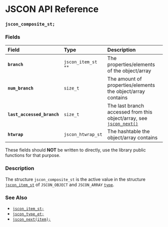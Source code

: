 # JSCON API Reference

### `jscon_composite_st;`

### Fields

| Field | Type | Description |
| :--- | :--- | :--- |
|**`branch`**|`jscon_item_st **`| The properties/elements of the object/array |
|**`num_branch`**|`size_t`| The amount of properties/elements the object/array contains |
|**`last_accessed_branch`**|`size_t`| The last branch accessed from this object/array, see [`jscon_next()`](jscon_next.md) |
|**`htwrap`**|`jscon_htwrap_st`| The hashtable the object/array contains |

These fields should **NOT** be written to directly, use the library public functions for that purpose.

### Description

The structure `jscon_composite_st` is the active value in the structure [`jscon_item_st`](jscon_item_st.md) of `JSCON_OBJECT` and `JSCON_ARRAY`
[`type`](jscon_type_et.md).

### See Also

* [`jscon_item_st;`](jscon_item_st.md)
* [`jscon_type_et;`](jscon_type_et.md)
* [`jscon_next(item);`](jscon_next.md)
